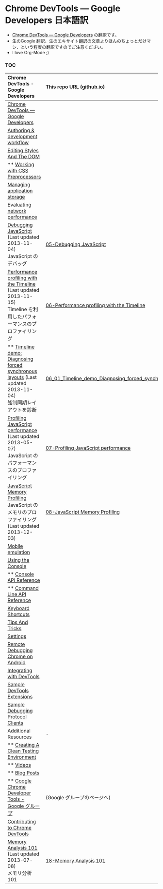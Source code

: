 Chrome DevTools — Google Developers 日本語訳
==========================================

- [Chrome DevTools — Google Developers](https://developers.google.com/chrome-developer-tools/) の翻訳です。
- 生のGoogle 翻訳、生のエキサイト翻訳の文章よりほんのちょっとだけマシ、という程度の翻訳ですのでご注意ください。
- I love Org-Mode ;)


### TOC

| Chrome DevTools - Google Developers | This repo URL (github.io) |
| :-------------- | :------------- |
| [Chrome DevTools — Google Developers](https://developers.google.com/chrome-developer-tools/) | |
| [Authoring & development workflow](https://developers.google.com/chrome-developer-tools/docs/authoring-development-workflow) | |
| [Editing Styles And The DOM](https://developers.google.com/chrome-developer-tools/docs/dom-and-styles) | |
| ** [Working with CSS Preprocessors](https://developers.google.com/chrome-developer-tools/docs/css-preprocessors) <br /> | |
| [Managing application storage](https://developers.google.com/chrome-developer-tools/docs/resource-panel) | |
| [Evaluating network performance](https://developers.google.com/chrome-developer-tools/docs/network) | |
| [Debugging JavaScript](https://developers.google.com/chrome-developer-tools/docs/javascript-debugging) (Last updated 2013-11-04) <br /> JavaScript のデバッグ | [05-Debugging JavaScript](http://mahoutsukai.github.io/chrome-devtools-google-developers-japanese/knowledge/Chrome_DevTools_Google_Developers/05_Debugging_JavaScript.html) |
| [Performance profiling with the Timeline](https://developers.google.com/chrome-developer-tools/docs/timeline) (Last updated 2013-11-15) <br /> Timeline を利用したパフォーマンスのプロファイリング | [06-Performance profiling with the Timeline](http://mahoutsukai.github.io/chrome-devtools-google-developers-japanese/knowledge/Chrome_DevTools_Google_Developers/06_00_Performance_profiling_with_the_Timeline.html) |
| ** [Timeline demo: Diagnosing forced synchronous layouts](https://developers.google.com/chrome-developer-tools/docs/demos/too-much-layout/) (Last updated 2013-11-04) <br /> 強制同期レイアウトを診断 | [06_01_Timeline_demo_Diagnosing_forced_synchronous_layouts](http://mahoutsukai.github.io/chrome-devtools-google-developers-japanese/knowledge/Chrome_DevTools_Google_Developers/06_01_Timeline_demo_Diagnosing_forced_synchronous_layouts.html) |
| [Profiling JavaScript performance](https://developers.google.com/chrome-developer-tools/docs/cpu-profiling) (Last updated 2013-05-07) <br /> JavaScript のパフォーマンスのプロファイリング | [07-Profiling JavaScript performance](http://mahoutsukai.github.io/chrome-devtools-google-developers-japanese/knowledge/Chrome_DevTools_Google_Developers/07_Profiling_JavaScript_performance.html) |
| [JavaScript Memory Profiling](https://developers.google.com/chrome-developer-tools/docs/javascript-memory-profiling) <br /> JavaScript のメモリのプロファイリング (Last updated 2013-12-03) | [08-JavaScript Memory Profiling](http://mahoutsukai.github.io/chrome-devtools-google-developers-japanese/knowledge/Chrome_DevTools_Google_Developers/08_JavaScript_Memory_Profiling.html) |
| [Mobile emulation](https://developers.google.com/chrome-developer-tools/docs/mobile-emulation) | |
| [Using the Console](https://developers.google.com/chrome-developer-tools/docs/console) | |
| ** [Console API Reference](https://developers.google.com/chrome-developer-tools/docs/console-api) | |
| ** [Command Line API Reference](https://developers.google.com/chrome-developer-tools/docs/commandline-api) | |
| [Keyboard Shortcuts](https://developers.google.com/chrome-developer-tools/docs/shortcuts) | |
| [Tips And Tricks](https://developers.google.com/chrome-developer-tools/docs/tips-and-tricks) | |
| [Settings](https://developers.google.com/chrome-developer-tools/docs/settings) | |
| [Remote Debugging Chrome on Android](https://developers.google.com/chrome-developer-tools/docs/remote-debugging) | |
| [Integrating with DevTools](https://developers.google.com/chrome-developer-tools/docs/integrating) | |
| [Sample DevTools Extensions](https://developers.google.com/chrome-developer-tools/docs/sample-extensions) | |
| [Sample Debugging Protocol Clients](https://developers.google.com/chrome-developer-tools/docs/debugging-clients) | |
| Additional Resources | - |
| ** [Creating A Clean Testing Environment](https://developers.google.com/chrome-developer-tools/docs/clean-testing-environment) | |
| ** [Videos](https://developers.google.com/chrome-developer-tools/docs/videos) | |
| ** [Blog Posts](https://developers.google.com/chrome-developer-tools/docs/blog-posts) | |
| ** [Google Chrome Developer Tools - Google グループ](https://groups.google.com/forum/?fromgroups#!forum/google-chrome-developer-tools) | (Google グループのページへ) |
| [Contributing to Chrome DevTools](https://developers.google.com/chrome-developer-tools/docs/contributing) | |
| [Memory Analysis 101](https://developers.google.com/chrome-developer-tools/docs/memory-analysis-101) (Last updated 2013-07-08) <br /> メモリ分析 101 | [18-Memory Analysis 101](http://mahoutsukai.github.io/chrome-devtools-google-developers-japanese/knowledge/Chrome_DevTools_Google_Developers/18_Memory_Analysis_101.html) |

